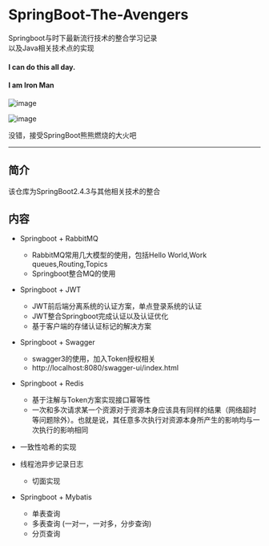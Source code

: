 SpringBoot-The-Avengers
======
Springboot与时下最新流行技术的整合学习记录
<br/>
以及Java相关技术点的实现

#### I can do this all day.

#### I am Iron Man

![image](https://pic4.zhimg.com/80/v2-93f36044d20d3b3c8803474d96c8e1ad_1440w.jpg?source=1940ef5c)

![image](https://pic2.zhimg.com/80/v2-d04ec9628faf75b94ffa7c349d0847dc_1440w.jpg?source=1940ef5c)

没错，接受SpringBoot熊熊燃烧的大火吧
  
---

## 简介

该仓库为SpringBoot2.4.3与其他相关技术的整合


## 内容

* Springboot + RabbitMQ
    * RabbitMQ常用几大模型的使用，包括Hello World,Work queues,Routing,Topics
    * Springboot整合MQ的使用

* Springboot + JWT
    * JWT前后端分离系统的认证方案，单点登录系统的认证
    * JWT整合Springboot完成认证以及认证优化
    * 基于客户端的存储认证标记的解决方案

* Springboot + Swagger
    * swagger3的使用，加入Token授权相关
    * http://localhost:8080/swagger-ui/index.html

* Springboot + Redis
    * 基于注解与Token方案实现接口幂等性
    * 一次和多次请求某一个资源对于资源本身应该具有同样的结果（网络超时等问题除外）。也就是说，其任意多次执行对资源本身所产生的影响均与一次执行的影响相同

* 一致性哈希的实现
    
* 线程池异步记录日志
    * 切面实现
  
* Springboot + Mybatis
    * 单表查询
    * 多表查询 (一对一，一对多，分步查询)
    * 分页查询

